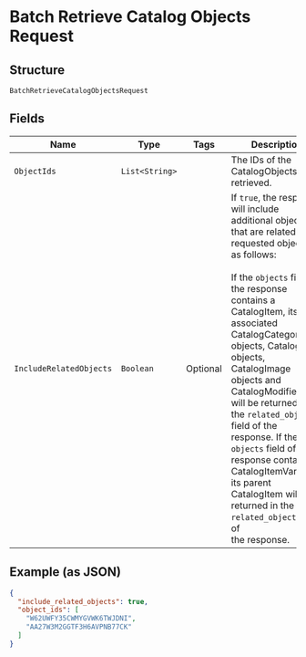 
# Batch Retrieve Catalog Objects Request

## Structure

`BatchRetrieveCatalogObjectsRequest`

## Fields

| Name | Type | Tags | Description | Getter |
|  --- | --- | --- | --- | --- |
| `ObjectIds` | `List<String>` |  | The IDs of the CatalogObjects to be retrieved. | List<String> getObjectIds() |
| `IncludeRelatedObjects` | `Boolean` | Optional | If `true`, the response will include additional objects that are related to the<br>requested objects, as follows:<br><br>If the `objects` field of the response contains a CatalogItem, its associated<br>CatalogCategory objects, CatalogTax objects, CatalogImage objects and<br>CatalogModifierLists will be returned in the `related_objects` field of the<br>response. If the `objects` field of the response contains a CatalogItemVariation,<br>its parent CatalogItem will be returned in the `related_objects` field of<br>the response. | Boolean getIncludeRelatedObjects() |

## Example (as JSON)

```json
{
  "include_related_objects": true,
  "object_ids": [
    "W62UWFY35CWMYGVWK6TWJDNI",
    "AA27W3M2GGTF3H6AVPNB77CK"
  ]
}
```

